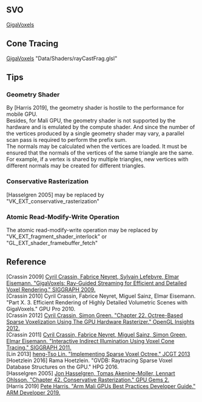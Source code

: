 ## SVO  

[GigaVoxels](http://gigavoxels.inrialpes.fr/index.html)  


## Cone Tracing

[GigaVoxels](http://gigavoxels.inrialpes.fr/index.html) "Data/Shaders/rayCastFrag.glsl"

## Tips

### Geometry Shader
By \[Harris 2019\], the geometry shader is hostile to the performance for mobile GPU.  
Besides, for Mali GPU, the geometry shader is not supported by the hardware and is emulated by the compute shader. And since the number of the vertices produced by a single geometry shader may vary, a parallel scan pass is required to perform the prefix sum.  
The normals may be calculated when the vertices are loaded. It must be ensured that the normals of the vertices of the same triangle are the same. For example, if a vertex is shared by multiple triangles, new vertices with different normals may be created for different triangles.  

### Conservative Rasterization
\[Hasselgren 2005\] may be replaced by "VK_EXT_conservative_rasterization"  

### Atomic Read-Modify-Write Operation
The atomic read-modify-write operation may be replaced by "VK_EXT_fragment_shader_interlock" or "GL_EXT_shader_framebuffer_fetch"  

## Reference  
\[Crassin 2009\] [Cyril Crassin, Fabrice Neyret, Sylvain Lefebvre, Elmar Eisemann. "GigaVoxels: Ray-Guided Streaming for Efficient and Detailed Voxel Rendering." SIGGRAPH 2009.](https://maverick.inria.fr/Publications/2009/CNLE09/CNLE09.pdf)  
\[Crassin 2010\] Cyril Crassin, Fabrice Neyret, Miguel Sainz, Elmar Eisemann. "Part X. 3. Efficient Rendering of Highly Detailed Volumetric Scenes with GigaVoxels." GPU Pro 2010.  
\[Crassin 2012\] [Cyril Crassin, Simon Green. "Chapter 22. Octree-Based Sparse Voxelization Using The GPU Hardware Rasterizer." OpenGL Insights 2012.](https://research.nvidia.com/publication/octree-based-sparse-voxelization-using-gpu-hardware-rasterizer)  
\[Crassin 2011\] [Cyril Crassin, Fabrice Neyret, Miguel Sainz, Simon Green, Elmar Eisemann. "Interactive Indirect Illumination Using Voxel Cone Tracing." SIGGRAPH 2011.](https://research.nvidia.com/publication/interactive-indirect-illumination-using-voxel-cone-tracing)  
\[Lin 2013] [heng-Tso Lin. "Implementing Sparse Voxel Octree." JCGT 2013](https://github.com/otaku690/SparseVoxelOctree)  
\[Hoetzlein 2016\] Rama Hoetzlein. "GVDB: Raytracing Sparse Voxel Database Structures on the GPU." HPG 2016.  
\[Hasselgren 2005\] [Jon Hasselgren, Tomas Akenine-Moller, Lennart Ohlsson. "Chapter 42. Conservative Rasterization." GPU Gems 2.](https://developer.nvidia.com/gpugems/gpugems2/part-v-image-oriented-computing/chapter-42-conservative-rasterization)  
\[Harris 2019\] [Pete Harris. "Arm Mali GPUs Best Practices Developer Guide." ARM Developer 2019.](https://developer.arm.com/solutions/graphics/developer-guides/mali-gpu-best-practices)  
